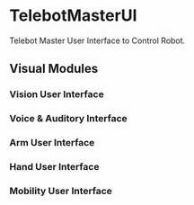 # TelebotMasterUI

Telebot Master User Interface to Control Robot.

## Visual Modules


### Vision User Interface

### Voice & Auditory Interface

### Arm User Interface

### Hand User Interface

### Mobility User Interface

